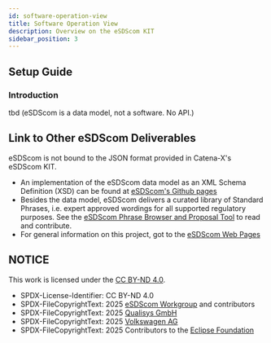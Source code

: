 ```yaml
---
id: software-operation-view
title: Software Operation View
description: Overview on the eSDScom KIT
sidebar_position: 3
---
```


## Setup Guide

### Introduction

tbd (eSDScom is a data model, not a software. No API.)

## Link to Other eSDScom Deliverables

eSDScom is not bound to the JSON format provided in Catena-X's eSDScom KIT. 
- An implementation of the eSDScom data model as an XML Schema Definition (XSD) can be found at [eSDScom's Github pages](https://github.com/esdscom/sdscom-xml)
- Besides the data model, eSDScom delivers a curated library of Standard Phrases, i.e. expert approved wordings for all supported regulatory purposes. See the [eSDScom Phrase Browser and Proposal Tool](https://phrases.esdscom.eu/) to read and contribute.
- For general information on this project, got to the [eSDScom Web Pages](https://www.esdscom.eu/)

## NOTICE

This work is licensed under the [CC BY-ND 4.0](https://creativecommons.org/licenses/by-nd/4.0/legalcode).

- SPDX-License-Identifier: CC BY-ND 4.0
- SPDX-FileCopyrightText: 2025 [eSDScom Workgroup](https://esdscom.eu) and contributors
- SPDX-FileCopyrightText: 2025 [Qualisys GmbH](https://qualisys.eu)
- SPDX-FileCopyrightText: 2025 [Volkswagen AG](https://www.volkswagen.de)
- SPDX-FileCopyrightText: 2025 Contributors to the [Eclipse Foundation](https://eclipse.org)
